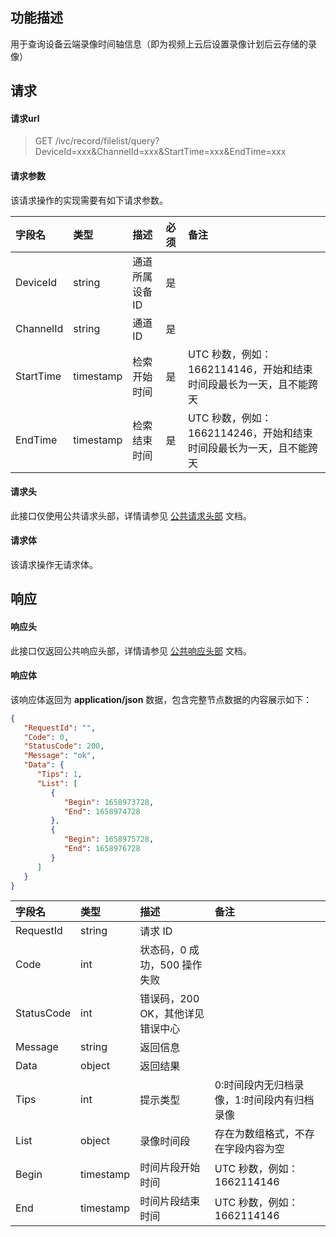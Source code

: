 ## 功能描述

用于查询设备云端录像时间轴信息（即为视频上云后设置录像计划后云存储的录像）

## 请求

#### 请求url

> GET /ivc/record/filelist/query?DeviceId=xxx&ChannelId=xxx&StartTime=xxx&EndTime=xxx

#### 请求参数

该请求操作的实现需要有如下请求参数。

| 字段名    | 类型      | 描述           | 必须 | 备注                                                         |
| :-------- | :-------- | :------------- | :--- | :----------------------------------------------------------- |
| DeviceId  | string    | 通道所属设备 ID | 是   |                                                              |
| ChannelId | string    | 通道 ID         | 是   |                                                              |
| StartTime | timestamp | 检索开始时间   | 是   | UTC 秒数，例如：1662114146，开始和结束时间段最长为一天，且不能跨天 |
| EndTime   | timestamp | 检索结束时间   | 是   | UTC 秒数，例如：1662114246，开始和结束时间段最长为一天，且不能跨天 |


#### 请求头

此接口仅使用公共请求头部，详情请参见 [公共请求头部](https://cloud.tencent.com/document/product/1344/50451) 文档。

#### 请求体

该请求操作无请求体。

## 响应

#### 响应头

此接口仅返回公共响应头部，详情请参见 [公共响应头部](https://cloud.tencent.com/document/product/1344/50452) 文档。

#### 响应体

该响应体返回为 **application/json** 数据，包含完整节点数据的内容展示如下：

```json
{
   "RequestId": "",
   "Code": 0,
   "StatusCode": 200,
   "Message": "ok",
   "Data": {
      "Tips": 1,
      "List": [
         {
            "Begin": 1658973728,
            "End": 1658974728
         },
         {
            "Begin": 1658975728,
            "End": 1658976728
         }
      ]
   }
}
```

| 字段名     | 类型   | 描述                             | 备注 |
| :--------- | :----- | :------------------------------- | :--- |
| RequestId  | string | 请求 ID                           |      |
| Code       | int    | 状态码，0 成功，500 操作失败     |      |
| StatusCode | int    | 错误码，200 OK，其他详见错误中心 |      |
| Message    | string | 返回信息                         |      |
| Data       | object | 返回结果                         |      |
| Tips   | int    | 提示类型   | 0:时间段内无归档录像，1:时间段内有归档录像 |
| List   | object | 录像时间段 | 存在为数组格式，不存在字段内容为空         |
| Begin  | timestamp | 时间片段开始时间 | UTC 秒数，例如：1662114146 |
| End    | timestamp | 时间片段结束时间 | UTC 秒数，例如：1662114146 |

